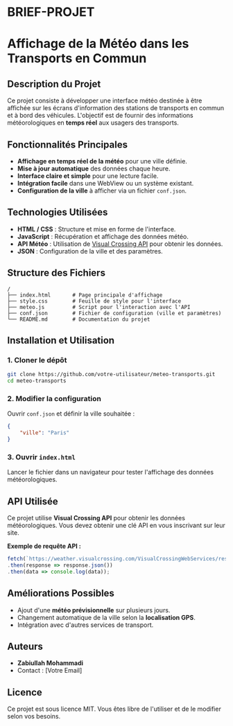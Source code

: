 # BRIEF-PROJET
# Affichage de la Météo dans les Transports en Commun

## Description du Projet
Ce projet consiste à développer une interface météo destinée à être affichée sur les écrans d'information des stations de transports en commun et à bord des véhicules. L'objectif est de fournir des informations météorologiques en **temps réel** aux usagers des transports.

## Fonctionnalités Principales
- **Affichage en temps réel de la météo** pour une ville définie.
- **Mise à jour automatique** des données chaque heure.
- **Interface claire et simple** pour une lecture facile.
- **Intégration facile** dans une WebView ou un système existant.
- **Configuration de la ville** à afficher via un fichier `conf.json`.

## Technologies Utilisées
- **HTML / CSS** : Structure et mise en forme de l'interface.
- **JavaScript** : Récupération et affichage des données météo.
- **API Météo** : Utilisation de [Visual Crossing API](https://www.visualcrossing.com/) pour obtenir les données.
- **JSON** : Configuration de la ville et des paramètres.

## Structure des Fichiers
```
/
├── index.html       # Page principale d'affichage
├── style.css        # Feuille de style pour l'interface
├── meteo.js         # Script pour l'interaction avec l'API
├── conf.json        # Fichier de configuration (ville et paramètres)
└── README.md        # Documentation du projet
```

## Installation et Utilisation
### 1. Cloner le dépôt
```sh
git clone https://github.com/votre-utilisateur/meteo-transports.git
cd meteo-transports
```

### 2. Modifier la configuration
Ouvrir `conf.json` et définir la ville souhaitée :
```json
{
    "ville": "Paris"
}
```

### 3. Ouvrir `index.html`
Lancer le fichier dans un navigateur pour tester l'affichage des données météorologiques.

## API Utilisée
Ce projet utilise **Visual Crossing API** pour obtenir les données météorologiques. Vous devez obtenir une clé API en vous inscrivant sur leur site.

**Exemple de requête API :**
```js
fetch(`https://weather.visualcrossing.com/VisualCrossingWebServices/rest/services/timeline/Paris?unitGroup=metric&key=VOTRE_CLE_API`)
.then(response => response.json())
.then(data => console.log(data));
```

## Améliorations Possibles
- Ajout d'une **météo prévisionnelle** sur plusieurs jours.
- Changement automatique de la ville selon la **localisation GPS**.
- Intégration avec d'autres services de transport.

## Auteurs
- **Zabiullah Mohammadi**
- Contact : [Votre Email]

## Licence
Ce projet est sous licence MIT. Vous êtes libre de l'utiliser et de le modifier selon vos besoins.


